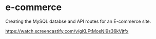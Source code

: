 # e-commerce
Creating the MySQL databse and API routes for an E-commerce site.

https://watch.screencastify.com/v/gKLPtMosNI9s36kVjtfx

